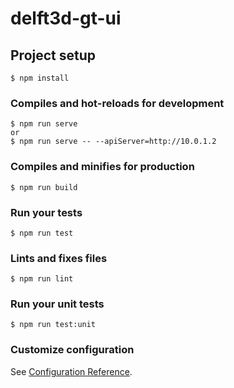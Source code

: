 # delft3d-gt-ui

## Project setup
```
$ npm install
```

### Compiles and hot-reloads for development
```
$ npm run serve
or
$ npm run serve -- --apiServer=http://10.0.1.2
```

### Compiles and minifies for production
```
$ npm run build
```

### Run your tests
```
$ npm run test
```

### Lints and fixes files
```
$ npm run lint
```

### Run your unit tests
```
$ npm run test:unit
```

### Customize configuration
See [Configuration Reference](https://cli.vuejs.org/config/).
